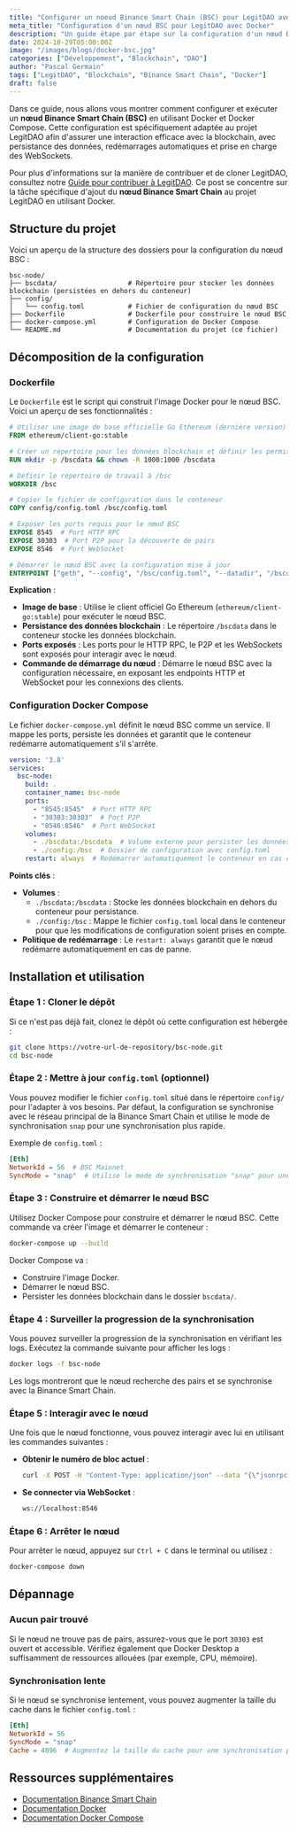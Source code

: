 ```yaml
---
title: "Configurer un noeud Binance Smart Chain (BSC) pour LegitDAO avec Docker"
meta_title: "Configuration d'un nœud BSC pour LegitDAO avec Docker"
description: "Un guide étape par étape sur la configuration d'un nœud Binance Smart Chain (BSC) en utilisant Docker et Docker Compose pour le projet LegitDAO."
date: 2024-10-29T05:00:00Z
image: "/images/blogs/docker-bsc.jpg"
categories: ["Développement", "Blockchain", "DAO"]
author: "Pascal Germain"
tags: ["LegitDAO", "Blockchain", "Binance Smart Chain", "Docker"]
draft: false
---
```

Dans ce guide, nous allons vous montrer comment configurer et exécuter un **nœud Binance Smart Chain (BSC)** en utilisant Docker et Docker Compose. Cette configuration est spécifiquement adaptée au projet LegitDAO afin d'assurer une interaction efficace avec la blockchain, avec persistance des données, redémarrages automatiques et prise en charge des WebSockets.

Pour plus d'informations sur la manière de contribuer et de cloner LegitDAO, consultez notre [Guide pour contribuer à LegitDAO](/4-contributetolegitdao). Ce post se concentre sur la tâche spécifique d'ajout du **nœud Binance Smart Chain** au projet LegitDAO en utilisant Docker.

## Structure du projet
Voici un aperçu de la structure des dossiers pour la configuration du nœud BSC :

```plaintext
bsc-node/
├── bscdata/                  # Répertoire pour stocker les données blockchain (persistées en dehors du conteneur)
├── config/
│   └── config.toml           # Fichier de configuration du nœud BSC
├── Dockerfile                # Dockerfile pour construire le nœud BSC
├── docker-compose.yml        # Configuration de Docker Compose
└── README.md                 # Documentation du projet (ce fichier)
```

## Décomposition de la configuration

### Dockerfile
Le `Dockerfile` est le script qui construit l'image Docker pour le nœud BSC. Voici un aperçu de ses fonctionnalités :

```Dockerfile
# Utiliser une image de base officielle Go Ethereum (dernière version)
FROM ethereum/client-go:stable

# Créer un répertoire pour les données blockchain et définir les permissions
RUN mkdir -p /bscdata && chown -R 1000:1000 /bscdata

# Définir le répertoire de travail à /bsc
WORKDIR /bsc

# Copier le fichier de configuration dans le conteneur
COPY config/config.toml /bsc/config.toml

# Exposer les ports requis pour le nœud BSC
EXPOSE 8545  # Port HTTP RPC
EXPOSE 30303  # Port P2P pour la découverte de pairs
EXPOSE 8546  # Port WebSocket

# Démarrer le nœud BSC avec la configuration mise à jour
ENTRYPOINT ["geth", "--config", "/bsc/config.toml", "--datadir", "/bscdata", "--http", "--http.addr", "0.0.0.0", "--http.port", "8545", "--http.api", "eth,net,web3", "--ws", "--ws.addr", "0.0.0.0", "--ws.port", "8546", "--ws.api", "eth,net,web3", "--syncmode", "snap"]
```

**Explication** :
- **Image de base** : Utilise le client officiel Go Ethereum (`ethereum/client-go:stable`) pour exécuter le nœud BSC.
- **Persistance des données blockchain** : Le répertoire `/bscdata` dans le conteneur stocke les données blockchain.
- **Ports exposés** : Les ports pour le HTTP RPC, le P2P et les WebSockets sont exposés pour interagir avec le nœud.
- **Commande de démarrage du nœud** : Démarre le nœud BSC avec la configuration nécessaire, en exposant les endpoints HTTP et WebSocket pour les connexions des clients.

### Configuration Docker Compose

Le fichier `docker-compose.yml` définit le nœud BSC comme un service. Il mappe les ports, persiste les données et garantit que le conteneur redémarre automatiquement s'il s'arrête.

```yaml
version: '3.8'
services:
  bsc-node:
    build: .
    container_name: bsc-node
    ports:
      - "8545:8545"  # Port HTTP RPC
      - "30303:30303"  # Port P2P
      - "8546:8546"  # Port WebSocket
    volumes:
      - ./bscdata:/bscdata  # Volume externe pour persister les données blockchain
      - ./config:/bsc  # Dossier de configuration avec config.toml
    restart: always  # Redémarrer automatiquement le conteneur en cas d'arrêt
```

**Points clés** :
- **Volumes** :
  - `./bscdata:/bscdata` : Stocke les données blockchain en dehors du conteneur pour persistance.
  - `./config:/bsc` : Mappe le fichier `config.toml` local dans le conteneur pour que les modifications de configuration soient prises en compte.
- **Politique de redémarrage** : Le `restart: always` garantit que le nœud redémarre automatiquement en cas de panne.

## Installation et utilisation

### Étape 1 : Cloner le dépôt
Si ce n'est pas déjà fait, clonez le dépôt où cette configuration est hébergée :

```bash
git clone https://votre-url-de-repository/bsc-node.git
cd bsc-node
```

### Étape 2 : Mettre à jour `config.toml` (optionnel)
Vous pouvez modifier le fichier `config.toml` situé dans le répertoire `config/` pour l'adapter à vos besoins. Par défaut, la configuration se synchronise avec le réseau principal de la Binance Smart Chain et utilise le mode de synchronisation `snap` pour une synchronisation plus rapide.

Exemple de `config.toml` :

```toml
[Eth]
NetworkId = 56  # BSC Mainnet
SyncMode = "snap"  # Utilise le mode de synchronisation "snap" pour une synchronisation plus rapide
```

### Étape 3 : Construire et démarrer le nœud BSC
Utilisez Docker Compose pour construire et démarrer le nœud BSC. Cette commande va créer l'image et démarrer le conteneur :

```bash
docker-compose up --build
```

Docker Compose va :
- Construire l'image Docker.
- Démarrer le nœud BSC.
- Persister les données blockchain dans le dossier `bscdata/`.

### Étape 4 : Surveiller la progression de la synchronisation
Vous pouvez surveiller la progression de la synchronisation en vérifiant les logs. Exécutez la commande suivante pour afficher les logs :

```bash
docker logs -f bsc-node
```

Les logs montreront que le nœud recherche des pairs et se synchronise avec la Binance Smart Chain.

### Étape 5 : Interagir avec le nœud
Une fois que le nœud fonctionne, vous pouvez interagir avec lui en utilisant les commandes suivantes :

- **Obtenir le numéro de bloc actuel** :
  ```bash
  curl -X POST -H "Content-Type: application/json" --data "{\"jsonrpc\":\"2.0\",\"method\":\"eth_blockNumber\",\"params\":[],\"id\":1}" http://localhost:8545
  ```

- **Se connecter via WebSocket** :
  ```bash
  ws://localhost:8546
  ```

### Étape 6 : Arrêter le nœud
Pour arrêter le nœud, appuyez sur `Ctrl + C` dans le terminal ou utilisez :

```bash
docker-compose down
```

## Dépannage

### Aucun pair trouvé
Si le nœud ne trouve pas de pairs, assurez-vous que le port `30303` est ouvert et accessible. Vérifiez également que Docker Desktop a suffisamment de ressources allouées (par exemple, CPU, mémoire).

### Synchronisation lente
Si le nœud se synchronise lentement, vous pouvez augmenter la taille du cache dans le fichier `config.toml` :

```toml
[Eth]
NetworkId = 56
SyncMode = "snap"
Cache = 4096  # Augmentez la taille du cache pour une synchronisation plus rapide
```

## Ressources supplémentaires
- [Documentation Binance Smart Chain](https://docs.bnbchain.org/)
- [Documentation Docker](https://docs.docker.com/)
- [Documentation Docker Compose](https://docs.docker.com/compose/)

